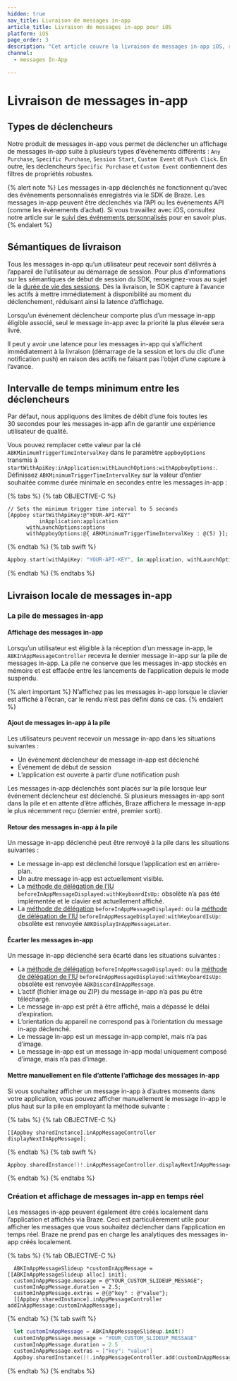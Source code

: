 ```yaml
---
hidden: true
nav_title: Livraison de messages in-app
article_title: Livraison de messages in-app pour iOS
platform: iOS
page_order: 3
description: "Cet article couvre la livraison de messages in-app iOS, répertoriant différents types de déclencheurs, de sémantiques de livraison et d’étapes de déclenchement d’événements."
channel:
  - messages In-App

---
```


# Livraison de messages in-app

## Types de déclencheurs

Notre produit de messages in-app vous permet de déclencher un affichage de messages in-app suite à plusieurs types d’événements différents : `Any Purchase`, `Specific Purchase`, `Session Start`, `Custom Event` et `Push Click`. En outre, les déclencheurs `Specific Purchase` et `Custom Event` contiennent des filtres de propriétés robustes.

{% alert note %}
Les messages in-app déclenchés ne fonctionnent qu’avec des événements personnalisés enregistrés via le SDK de Braze. Les messages in-app peuvent être déclenchés via l’API ou les événements API (comme les événements d’achat). Si vous travaillez avec iOS, consultez notre article sur le [suivi des événements personnalisés]({{site.baseurl}}/developer_guide/platform_integration_guides/ios/analytics/tracking_custom_events/) pour en savoir plus. 
{% endalert %}

## Sémantiques de livraison

Tous les messages in-app qu’un utilisateur peut recevoir sont délivrés à l’appareil de l’utilisateur au démarrage de session. Pour plus d’informations sur les sémantiques de début de session du SDK, renseignez-vous au sujet de la [durée de vie des sessions][45]. Dès la livraison, le SDK capture à l’avance les actifs à mettre immédiatement à disponibilité au moment du déclenchement, réduisant ainsi la latence d’affichage.

Lorsqu’un événement déclencheur comporte plus d’un message in-app éligible associé, seul le message in-app avec la priorité la plus élevée sera livré.

Il peut y avoir une latence pour les messages in-app qui s’affichent immédiatement à la livraison (démarrage de la session et lors du clic d’une notification push) en raison des actifs ne faisant pas l’objet d’une capture à l’avance.

## Intervalle de temps minimum entre les déclencheurs

Par défaut, nous appliquons des limites de débit d’une fois toutes les 30 secondes pour les messages in-app afin de garantir une expérience utilisateur de qualité.

Vous pouvez remplacer cette valeur par la clé `ABKMinimumTriggerTimeIntervalKey` dans le paramètre `appboyOptions` transmis à `startWithApiKey:inApplication:withLaunchOptions:withAppboyOptions:`. Définissez `ABKMinimumTriggerTimeIntervalKey` sur la valeur d’entier souhaitée comme durée minimale en secondes entre les messages in-app :

{% tabs %}
{% tab OBJECTIVE-C %}

```objc
// Sets the minimum trigger time interval to 5 seconds
[Appboy startWithApiKey:@"YOUR-API-KEY"
          inApplication:application
      withLaunchOptions:options
      withAppboyOptions:@{ ABKMinimumTriggerTimeIntervalKey : @(5) }];
```

{% endtab %}
{% tab swift %}

```swift
Appboy.start(withApiKey: "YOUR-API-KEY", in:application, withLaunchOptions:launchOptions, withAppboyOptions:[ABKMinimumTriggerTimeIntervalKey : 5])
```

{% endtab %}
{% endtabs %}

## Livraison locale de messages in-app

### La pile de messages in-app

#### Affichage des messages in-app

Lorsqu’un utilisateur est éligible à la réception d’un message in-app, le `ABKInAppMessageController` recevra le dernier message in-app sur la pile de messages in-app. La pile ne conserve que les messages in-app stockés en mémoire et est effacée entre les lancements de l’application depuis le mode suspendu.

{% alert important %}
N’affichez pas les messages in-app lorsque le clavier est affiché à l’écran, car le rendu n’est pas défini dans ce cas.
{% endalert %}

#### Ajout de messages in-app à la pile

Les utilisateurs peuvent recevoir un message in-app dans les situations suivantes :

- Un événement déclencheur de message in-app est déclenché
- Événement de début de session
- L’application est ouverte à partir d’une notification push

Les messages in-app déclenchés sont placés sur la pile lorsque leur événement déclencheur est déclenché. Si plusieurs messages in-app sont dans la pile et en attente d’être affichés, Braze affichera le message in-app le plus récemment reçu (dernier entré, premier sorti).

#### Retour des messages in-app à la pile

Un message in-app déclenché peut être renvoyé à la pile dans les situations suivantes :

- Le message in-app est déclenché lorsque l’application est en arrière-plan.
- Un autre message in-app est actuellement visible.
- La [méthode de délégation de l’IU][38] `beforeInAppMessageDisplayed:withKeyboardIsUp:` obsolète n’a pas été implémentée et le clavier est actuellement affiché.
- La [méthode de délégation][30] `beforeInAppMessageDisplayed:` ou la [méthode de délégation de l’IU][38] `beforeInAppMessageDisplayed:withKeyboardIsUp:` obsolète est renvoyée `ABKDisplayInAppMessageLater`.

#### Écarter les messages in-app

Un message in-app déclenché sera écarté dans les situations suivantes :

- La [méthode de délégation][30] `beforeInAppMessageDisplayed:` ou la [méthode de délégation de l’IU][38] `beforeInAppMessageDisplayed:withKeyboardIsUp:` obsolète est renvoyée `ABKDiscardInAppMessage`.
- L’actif (fichier image ou ZIP) du message in-app n’a pas pu être téléchargé.
- Le message in-app est prêt à être affiché, mais a dépassé le délai d’expiration.
- L’orientation du appareil ne correspond pas à l’orientation du message in-app déclenché.
- Le message in-app est un message in-app complet, mais n’a pas d’image.
- Le message in-app est un message in-app modal uniquement composé d’image, mais n’a pas d’image.

#### Mettre manuellement en file d’attente l’affichage des messages in-app

Si vous souhaitez afficher un message in-app à d’autres moments dans votre application, vous pouvez afficher manuellement le message in-app le plus haut sur la pile en employant la méthode suivante :

{% tabs %}
{% tab OBJECTIVE-C %}

```objc
[[Appboy sharedInstance].inAppMessageController displayNextInAppMessage];
```

{% endtab %}
{% tab swift %}

```swift
Appboy.sharedInstance()!.inAppMessageController.displayNextInAppMessage()
```

{% endtab %}
{% endtabs %}

### Création et affichage de messages in-app en temps réel

Les messages in-app peuvent également être créés localement dans l’application et affichés via Braze. Ceci est particulièrement utile pour afficher les messages que vous souhaitez déclencher dans l’application en temps réel. Braze ne prend pas en charge les analytiques des messages in-app créés localement.

{% tabs %}
{% tab OBJECTIVE-C %}

```objc
  ABKInAppMessageSlideup *customInAppMessage = [[ABKInAppMessageSlideup alloc] init];
  customInAppMessage.message = @"YOUR_CUSTOM_SLIDEUP_MESSAGE";
  customInAppMessage.duration = 2.5;
  customInAppMessage.extras = @{@"key" : @"value"};
  [[Appboy sharedInstance].inAppMessageController addInAppMessage:customInAppMessage];
```

{% endtab %}
{% tab swift %}

```swift
  let customInAppMessage = ABKInAppMessageSlideup.init()
  customInAppMessage.message = "YOUR_CUSTOM_SLIDEUP_MESSAGE"
  customInAppMessage.duration = 2.5
  customInAppMessage.extras = ["key": "value"]
  Appboy.sharedInstance()!.inAppMessageController.add(customInAppMessage)
```

{% endtab %}
{% endtabs %}

[30]: {{site.baseurl}}/developer_guide/platform_integration_guides/ios/in-app_messaging/customization/setting_delegates/#core-in-app-message-delegate
[38]: {{site.baseurl}}/developer_guide/platform_integration_guides/ios/in-app_messaging/customization/setting_delegates/#in-app-message-delegate
[45]: {{site.baseurl}}/developer_guide/platform_integration_guides/ios/analytics/tracking_sessions/#session-lifecycle
